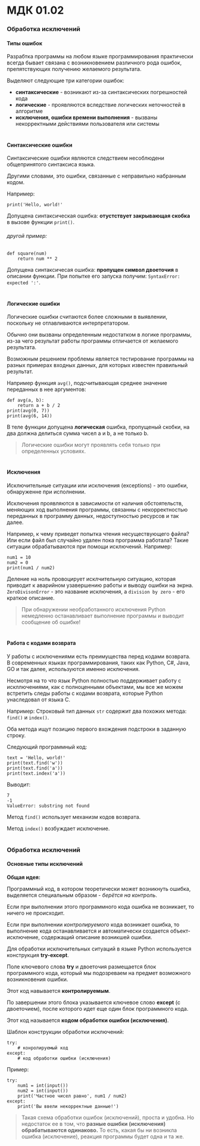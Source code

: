 # МДК 01.02
### Обработка исключений 
#### Типы ошибок
Разрабтка программы на любом языке программирования практически всегда бывает связана с возникновением различного рода ошибок, препятствующих получению желаемого результата.

Выделяют следующие три категории ошибок:
- **синтаксические** - возникают из-за синтаксических погрешностей кода
- **логические** - проявляются вследствие логических неточностей в алгоритме
- **исключения, ошибки времени выполнения** - вызваны некорректными действиями пользователя или системы
#
#### Синтаксические ошибки
Синтаксические ошибки являются следствием несоблюдени общепринятого синтаксиса языка.

Другими словами, это ошибки, связанные с неправильно набранным кодом.

Например:
```
print('Hello, world!'
```
Допущена синтаксическая ошибка: **отустствует закрывающая скобка** в вызове функции `print()`.

###### другой пример:
```
def square(num)
    return num ** 2
```
Допущена синтаксичесая ошибка: **пропущен символ двоеточия** в описании функции. При попытке его запуска получим: `SyntaxError: expected ':'`.
#
#### Логические ошибки
Логические ошибки считаются более сложными в выявлении, поскольку не отлавливаются интерпретатором.

Обычно они вызваны определенным недостатком в логике программы, из-за чего результат работы программы отличается от желаемого результата.

Возможным решением проблемы является тестирование программы на разных примерах входных данных, для которых известен правильный результат.

Например функция `avg()`, подсчитывающая среднее значение переданных в нее аргументов:
```
def avg(a, b):
    return a + b / 2
print(avg(0, 7))
print(avg(6, 14))
```
В теле функции допущена **логическая** ошибка, пропущеный скобки, на два должна делиться сумма чисел a и b, а не только b.
> Логические ошибки могут проявлять себя только при определенных условиях.
#
#### Исключения
Исключительные ситуации или исключения (exceptions) - это ошибки, обнаруженне при исполнении.

Исключения проявляются в зависимости от наличия обстоятельств, меняющих ход выполнения программы, связанны с некорректностью переданных в программу данных, недоступностью ресурсов и так далее.

Например, к чему приведет попытка чтения несуществующего файла? Или если файл был случайно удален пока программа работала? Такие ситуации обрабатываются при помощи исключений.
Например:
```
num1 = 10
num2 = 0
print(num1 / num2)
```
Деление на ноль провоцирует исклчительную ситуацию, которая приводит к аварийном узавершению работы и выводу ошибки на экрна. `ZeroDivisonError` - это название исключения, а `division by zero` - его краткое описание.
> При обнаружении необработанного исключения Python немедленно останавливает выполнение программы и выводит сообщение об ошибке!
#
#### Работа с кодами возврата
У работы с исключениями есть преимущества перед кодами возврата. В современных языках программирования, таких как Python, C#, Java, GO и так далее, используются именно исключения.

Несмотря на то что язык Python полностью поддерживает работу с искллючениями, как с полноценными объектами, мы все же можем встретить следы работы с кодами возврата, которые Python унаследовал от языка C.

Например: Строковый тип данных `str` содержит два похожих метода: `find()` и `index()`.

Оба метода ищут позицию первого вхождения подстроки в заданную строку.

Следующий программный код:
```
text = 'Hello, world!'
print(text.find('w'))
print(text.find('a'))
print(text.index('a'))
```

Выводит:
```
7
-1
ValueError: substring not found
```

Метод `find()` использует механизм кодов возврата.

Метод `index()` возбуждает исключение.

#
### Обработка исключений
#### Основные типы исключений
**Общая идея:**

Программный код, в котором теоретически может возникнуть ошибка, выделяется специальным образом - *берётся на контроль*.

Если при выполнении этого программного кода ошибка не возникает, то ничего не происходит.

Если при выполнении *контролируемого* кода возникает ошибка, то выполнение кода останавливается и автоматически создается объект-исключение, содержащий описание возникшей ошибки.

Для обработки исключительных ситуаций в языке Python используется конструкция **try-except**.

Поле ключевого слова **try** и двоеточия размещается блок программного кода, который мы подозреваем на предмет возможного возникновения ошибки.

Этот код навывается **контролируемым**.

По завершении этого блока указывается ключевое слово **except** (с двоеточием), после которого идет еще один блок программного кода.

Этот код называется **кодом обработки ошибки (исключения)**.

Шаблон конструкции обработки исключений:
```
try:
    # конролируемый код
except:
    # код обработки ошибки (исключения)
```

Пример:
```
try:
    num1 = int(input())
    num2 = int(input())
    print('Частное чисел равно', num1 / num2)
except:
    print('Вы ввели некорректные данные!')
```
> Такая схема обработки ошибок (исключений), проста и удобна. Но недостаток ее в том, что **разные ошибки (исключения) обрабатываются одинаково.** То есть, какая бы ни возникла ошибка (исключение), реакция программы будет одна и та же.
